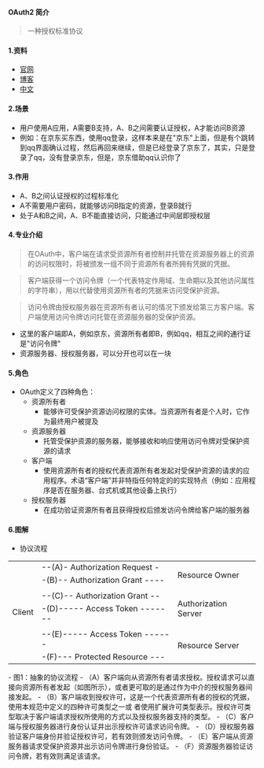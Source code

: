 #### OAuth2 简介
> 一种授权标准协议

#### 1.资料
  - [官网](https://oauth.net/)
  - [博客](http://www.ruanyifeng.com/blog/2014/05/oauth_2_0.html)
  - [中文](http://colobu.com/2017/04/28/oauth2-rfc6749/?utm_source=tuicool&utm_medium=referral)

#### 2.场景
  - 用户使用A应用，A需要B支持，A、B之间需要认证授权，A才能访问B资源
  - 例如：在京东买东西，使用qq登录，这样本来是在"京东"上面，但是有个跳转到qq界面确认过程，然后再回来继续，但是已经登录了京东了，其实，只是登录了qq，没有登录京东，但是，京东借助qq认识你了

#### 3.作用
  - A、B之间认证授权的过程标准化
  - A不需要用户密码，就能够访问B指定的资源，登录B就行
  - 处于A和B之间，A、B不能直接访问，只能通过中间层即授权层

#### 4.专业介绍
> 在OAuth中，客户端在请求受资源所有者控制并托管在资源服务器上的资源的访问权限时，将被颁发一组不同于资源所有者所拥有凭据的凭据。

> 客户端获得一个访问令牌（一个代表特定作用域、生命期以及其他访问属性的字符串），用以代替使用资源所有者的凭据来访问受保护资源。

> 访问令牌由授权服务器在资源所有者认可的情况下颁发给第三方客户端。客户端使用访问令牌访问托管在资源服务器的受保护资源。

  - 这里的客户端即A，例如京东，资源所有者即B，例如qq，相互之间的通行证是"访问令牌"
  - 资源服务器、授权服务器，可以分开也可以在一块

#### 5.角色
  - OAuth定义了四种角色：
    - 资源所有者
      - 能够许可受保护资源访问权限的实体。当资源所有者是个人时，它作为最终用户被提及
    - 资源服务器
      - 托管受保护资源的服务器，能够接收和响应使用访问令牌对受保护资源的请求
    - 客户端
      - 使用资源所有者的授权代表资源所有者发起对受保护资源的请求的应用程序。术语“客户端”并非特指任何特定的的实现特点（例如：应用程序是否在服务器、台式机或其他设备上执行）
    - 授权服务器
      - 在成功验证资源所有者且获得授权后颁发访问令牌给客户端的服务器

#### 6.图解
  - 协议流程
  <table>
    <tr>
      <td rowspan="8">Client</td>
      <td>--(A)- Authorization Request -</td>
      <td rowspan="3">Resource Owner</td>
    </tr>
    <tr>
      <td>-(B)-- Authorization Grant ----</td>
    </tr>
    <tr>
      <td></td>
    </tr>
    <tr>
      <td>--(C)-- Authorization Grant --</td>
      <td rowspan="3">Authorization Server</td>
    </tr>
    <tr>
      <td>-(D)----- Access Token -------</td>
    </tr>
    <tr>
      <td></td>
    </tr>
    <tr>
      <td>--(E)----- Access Token ------</td>
      <td rowspan="2">Resource Server</td>
    </tr>
    <tr>
      <td>-(F)--- Protected Resource ---</td>
    </tr>
  </table>
  - 图1：抽象的协议流程
    - （A）客户端向从资源所有者请求授权。授权请求可以直接向资源所有者发起（如图所示），或者更可取的是通过作为中介的授权服务器间接发起。
    - （B）客户端收到授权许可，这是一个代表资源所有者的授权的凭据，使用本规范中定义的四种许可类型之一或 者使用扩展许可类型表示。授权许可类型取决于客户端请求授权所使用的方式以及授权服务器支持的类型。
    - （C）客户端与授权服务器进行身份认证并出示授权许可请求访问令牌。
    - （D）授权服务器验证客户端身份并验证授权许可，若有效则颁发访问令牌。
    - （E）客户端从资源服务器请求受保护资源并出示访问令牌进行身份验证。
    - （F）资源服务器验证访问令牌，若有效则满足该请求。
